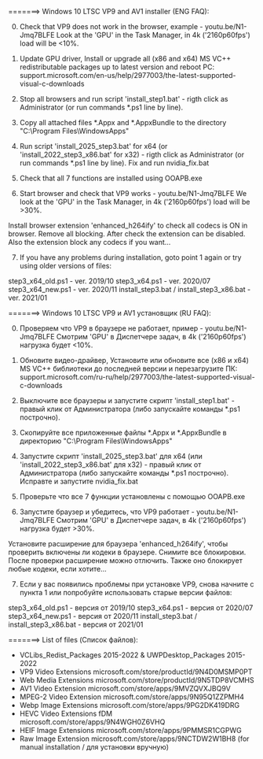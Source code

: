 =======> Windows 10 LTSC VP9 and AV1 installer (ENG FAQ):

0) Сheck that VP9 does not work in the browser, example - youtu.be/N1-Jmq7BLFE
Look at the 'GPU' in the Task Manager, in 4k ('2160p60fps') load will be <10%.

1) Update GPU driver, Install or upgrade all (x86 and x64) MS VC++ redistributable packages up to latest version and reboot PC: support.microsoft.com/en-us/help/2977003/the-latest-supported-visual-c-downloads

2) Stop all browsers and run script 'install_step1.bat' - rigth click as Administrator (or run commands *.ps1 line by line).

3) Copy all attached files *.Appx and *.AppxBundle to the directory "C:\Program Files\WindowsApps\"

4) Run script 'install_2025_step3.bat' for x64 (or 'install_2022_step3_x86.bat' for x32) - rigth click as Administrator (or run commands *.ps1 line by line). Fix and run nvidia_fix.bat

5) Check that all 7 functions are installed using OOAPB.exe

6) Start browser and check that VP9 works - youtu.be/N1-Jmq7BLFE
We look at the 'GPU' in the Task Manager, in 4k ('2160p60fps') load will be >30%.

Install browser extension 'enhanced_h264ify' to check all codecs is ON in browser. Remove all blocking. After check the extension can be disabled. Also the extension block any codecs if you want...

7) If you have any problems during installation, goto point 1 again or try using older versions of files:

step3_x64_old.ps1 - ver. 2019/10
step3_x64.ps1 - ver. 2020/07
step3_x64_new.ps1 - ver. 2020/11
install_step3.bat / install_step3_x86.bat - ver. 2021/01





=======> Windows 10 LTSC VP9 и AV1 установщик (RU FAQ):

0) Проверяем что VP9 в браузере не работает, пример - youtu.be/N1-Jmq7BLFE
Cмотрим 'GPU' в Диспетчере задач, в 4k ('2160p60fps') нагрузка будет <10%.

1) Обновите видео-драйвер, Установите или обновите все (x86 и x64) MS VC++ библиотеки до последней версии и перезагрузите ПК: support.microsoft.com/ru-ru/help/2977003/the-latest-supported-visual-c-downloads

2) Выключите все браузеры и запустите скрипт 'install_step1.bat' - правый клик от Администратора (либо запускайте команды *.ps1 построчно).

3) Скопируйте все приложенные файлы *.Appx и *.AppxBundle в директорию "C:\Program Files\WindowsApps\"

4) Запустите скрипт 'install_2025_step3.bat' для x64 (или 'install_2022_step3_x86.bat' для x32) - правый клик от Администратора (либо запускайте команды *.ps1 построчно). Исправте и запустите nvidia_fix.bat

5) Проверьте что все 7 функции установлены с помощью OOAPB.exe

6) Запустите браузер и убедитесь, что VP9 работает - youtu.be/N1-Jmq7BLFE
Cмотрим 'GPU' в Диспетчере задач, в 4k ('2160p60fps') нагрузка будет >30%.

Установите расширение для браузера 'enhanced_h264ify', чтобы проверить включены ли кодеки в браузере. Снимите все блокировки. После проверки расширение можно отлючить. Также оно блокирует любые кодеки, если хотите...

7) Если у вас появились проблемы при установке VP9, снова начните с пункта 1 или попробуйте использовать старые версии файлов: 

step3_x64_old.ps1 - версия от 2019/10
step3_x64.ps1 - версия от 2020/07
step3_x64_new.ps1 - версия от 2020/11
install_step3.bat / install_step3_x86.bat - версия от 2021/01





=======> List of files (Список файлов):

- VCLibs_Redist_Packages 2015-2022 & UWPDesktop_Packages 2015-2022
- VP9 Video Extensions microsoft.com/store/productId/9N4D0MSMP0PT
- Web Media Extensions microsoft.com/store/productId/9N5TDP8VCMHS
- AV1 Video Extension microsoft.com/store/apps/9MVZQVXJBQ9V
- MPEG-2 Video Extension microsoft.com/store/apps/9N95Q1ZZPMH4
- Webp Image Extensions microsoft.com/store/apps/9PG2DK419DRG
- HEVC Video Extensions fDM microsoft.com/store/apps/9N4WGH0Z6VHQ
- HEIF Image Extensions microsoft.com/store/apps/9PMMSR1CGPWG
- Raw Image Extension microsoft.com/store/apps/9NCTDW2W1BH8 (for manual installation / для установки вручную)
